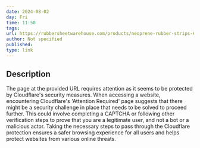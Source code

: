 ```yaml
---
date: 2024-08-02
day: Fri
time: 11:50
tags:
url: https://rubbersheetwarehouse.com/products/neoprene-rubber-strips-60a-medium-hardness?variant=21540262467
author: Not specified
published: 
type: link
---
```




## Description
The page at the provided URL requires attention as it seems to be protected by Cloudflare's security measures. When accessing a website, encountering Cloudflare's 'Attention Required' page suggests that there might be a security challenge in place that needs to be solved to proceed further. This could involve completing a CAPTCHA or following other verification steps to prove that you are a legitimate user, and not a bot or a malicious actor. Taking the necessary steps to pass through the Cloudflare protection ensures a safer browsing experience for all users and helps protect websites from various online threats.